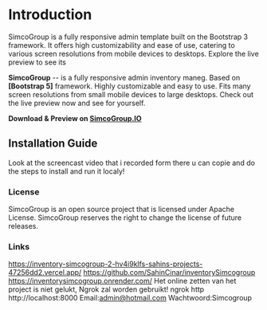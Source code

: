 # Introduction

SimcoGroup is a fully responsive admin template built on the Bootstrap 3 framework. It offers high customizability and ease of use, catering to various screen resolutions from mobile devices to desktops. Explore the live preview to see its

**SimcoGroup** -- is a fully responsive admin inventory maneg. Based on **[Bootstrap 5]** framework. Highly customizable and easy to use. Fits many screen resolutions from small mobile devices to large desktops. Check out the live preview now and see for yourself.

**Download & Preview on [SimcoGroup.IO](https://SimcoGroup.io)**

## Installation Guide

Look at the screencast video that i recorded form there u can copie and do the steps to install and run it localy!

### License

SimcoGroup is an open source project that is licensed under Apache License. SimcoGroup
reserves the right to change the license of future releases.

### Links

https://inventory-simcogroup-2-hv4i9klfs-sahins-projects-47256dd2.vercel.app/
https://github.com/SahinCinar/inventorySimcogroup
https://inventorysimcogroup.onrender.com/
Het online zetten van het project is niet gelukt, Ngrok zal worden gebruikt!
ngrok http http://localhost:8000
Email:admin@hotmail.com
Wachtwoord:Simcogroup
